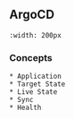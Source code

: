 ## ArgoCD

```{image} ../img/argocd.png
:width: 200px
```

### Concepts
```{revealjs-fragments}
* Application
* Target State
* Live State
* Sync
* Health
```
